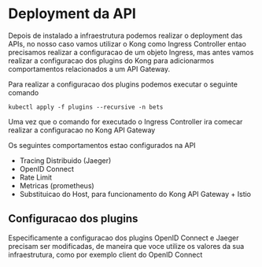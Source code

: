 # Deployment da API

Depois de instalado a infraestrutura podemos realizar o deployment das APIs, no nosso caso vamos utilizar o Kong como Ingress Controller entao precisamos realizar a configuracao de um objeto Ingress, mas antes vamos realizar a configuracao dos plugins do Kong para adicionarmos comportamentos relacionados a um API Gateway. 

Para realizar a configuracao dos plugins podemos executar o seguinte comando

```shell
kubectl apply -f plugins --recursive -n bets
```

Uma vez que o comando for executado o Ingress Controller ira comecar realizar a configuracao no Kong API Gateway

Os seguintes comportamentos estao configurados na API

* Tracing Distribuido (Jaeger)
* OpenID Connect
* Rate Limit
* Metricas (prometheus)
* Substituicao do Host, para funcionamento do Kong API Gateway + Istio

## Configuracao dos plugins

Especificamente a configuracao dos plugins OpenID Connect e Jaeger precisam ser modificadas, de maneira que voce utilize os valores da sua infraestrutura, como por exemplo client do OpenID Connect
